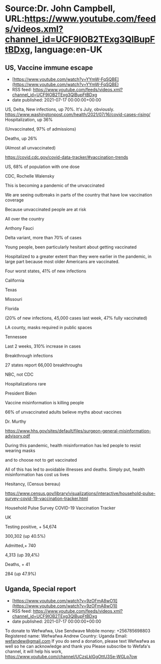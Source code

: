 # Source:Dr. John Campbell, URL:https://www.youtube.com/feeds/videos.xml?channel_id=UCF9IOB2TExg3QIBupFtBDxg, language:en-UK

## US, Vaccine immune escape
 - [https://www.youtube.com/watch?v=YYmW-FqSQBE](https://www.youtube.com/watch?v=YYmW-FqSQBE)
 - RSS feed: https://www.youtube.com/feeds/videos.xml?channel_id=UCF9IOB2TExg3QIBupFtBDxg
 - date published: 2021-07-17 00:00:00+00:00

US, Delta, New infections, up 70%. It's July, obviously.
https://www.washingtonpost.com/health/2021/07/16/covid-cases-rising/
Hospitalization, up 36%

(Unvaccinated, 97% of admissions)

Deaths, up 26%

(Almost all unvaccinated)

https://covid.cdc.gov/covid-data-tracker/#vaccination-trends

US, 68% of population with one dose

CDC, Rochelle Walensky

This is becoming a pandemic of the unvaccinated

We are seeing outbreaks in parts of the country that have low vaccination coverage

Because unvaccinated people are at risk

All over the country

Anthony Fauci

Delta variant, more than 70% of cases

Young people, been particularly hesitant about getting vaccinated

Hospitalized to a greater extent than they were earlier in the pandemic, in large part 
because most older Americans are vaccinated.

Four worst states, 41% of new infections

California

Texas 

Missouri

Florida 

(20% of new infections, 45,000 cases last week, 47% fully vaccinated)

LA county, masks required in public spaces

Tennessee

Last 2 weeks, 310% increase in cases

Breakthrough infections

27 states report 66,000 breakthroughs

NBC, not CDC

Hospitalizations rare

President Biden

Vaccine misinformation is killing people

66% of unvaccinated adults believe myths about vaccines

Dr. Murthy

https://www.hhs.gov/sites/default/files/surgeon-general-misinformation-advisory.pdf

During this pandemic, health misinformation has led people to resist wearing masks

and to choose not to get vaccinated

All of this has led to avoidable illnesses and deaths. Simply put, health misinformation has cost us lives

Hesitancy, (Census bereau)

https://www.census.gov/library/visualizations/interactive/household-pulse-survey-covid-19-vaccination-tracker.html

Household Pulse Survey COVID-19 Vaccination Tracker

UK

Testing positive, + 54,674

300,302 (up 40.5%)


Admitted,+ 740

4,313 (up 39,4%)

Deaths, + 41

284 (up 47.9%)

## Uganda, Special report
 - [https://www.youtube.com/watch?v=9zOFmA8wO1I](https://www.youtube.com/watch?v=9zOFmA8wO1I)
 - RSS feed: https://www.youtube.com/feeds/videos.xml?channel_id=UCF9IOB2TExg3QIBupFtBDxg
 - date published: 2021-07-17 00:00:00+00:00

To donate to Wefwafwa, Use Sendwave
Mobile money: +256785698803
Registered name: Wefwafwa Andrew
Country: Uganda
Email: wefandew@gmail.com
If you do send a donation, please text Wefwafwa as well so he can acknowledge and thank you
Please subscribe to Wefafa's channel, it will help his work, https://www.youtube.com/channel/UCzsLklGgOttU3Se-WGLp7ow

